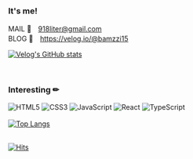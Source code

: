 <h3>It's me!</h3>
  
MAIL 📧　918liter@gmail.com
<br>
BLOG 📝　https://velog.io/@bamzzi15

[![Velog's GitHub stats](https://velog-readme-stats.vercel.app/api?name=bamzzi15)](https://velog.io/@bamzzi15)

<br/>
<h3>Interesting ✏</h3>
  
![HTML5](https://img.shields.io/badge/html5-%23E34F26.svg?style=for-the-badge&logo=html5&logoColor=white) 
![CSS3](https://img.shields.io/badge/css3-%231572B6.svg?style=for-the-badge&logo=css3&logoColor=white)
![JavaScript](https://img.shields.io/badge/javascript-F7DF1E.svg?&style=for-the-badge&logo=javascript&logoColor=white)
![React](https://img.shields.io/badge/react-61DAFB.svg?&style=for-the-badge&logo=react&logoColor=white)
![TypeScript](https://img.shields.io/badge/typescript-3178c6.svg?&style=for-the-badge&logo=typescript&logoColor=white)
<br>
<br>
[![Top Langs](https://github-readme-stats.vercel.app/api/top-langs/?username=minnyoung&layout=compact)](https://github.com/깃minyuet/github-readme-stats) 
<br>
<br>

  
[![Hits](https://hits.seeyoufarm.com/api/count/incr/badge.svg?url=https%3A%2F%2Fgithub.com%2Fminyuet&count_bg=%23C695FF&title_bg=%23555555&icon=&icon_color=%23E7E7E7&title=HI!&edge_flat=false)](https://hits.seeyoufarm.com)
